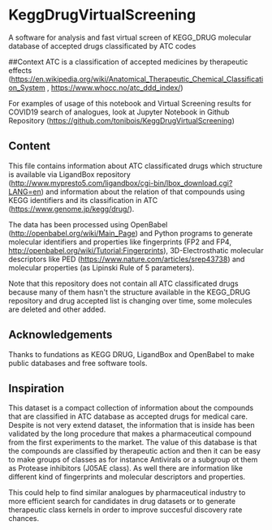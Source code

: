# KeggDrugVirtualScreening
A software for analysis and fast virtual screen of KEGG_DRUG molecular database of accepted drugs classificated by ATC codes

##Context
ATC is a classification of accepted medicines by therapeutic effects (https://en.wikipedia.org/wiki/Anatomical_Therapeutic_Chemical_Classification_System , https://www.whocc.no/atc_ddd_index/)

For examples of usage of this notebook and Virtual Screening results for COVID19 search of analogues, look at Jupyter Notebook in Github Repository (https://github.com/tonibois/KeggDrugVirtualScreening)

## Content
This file contains information about ATC classificated drugs which structure is available via LigandBox repository (http://www.mypresto5.com/ligandbox/cgi-bin/lbox_download.cgi?LANG=en) and information about the relation of that compounds using KEGG identifiers and its classification in ATC (https://www.genome.jp/kegg/drug/).

The data has been processed using OpenBabel (http://openbabel.org/wiki/Main_Page) and Python programs to generate molecular identifiers and properties like fingerprints (FP2 and FP4, http://openbabel.org/wiki/Tutorial:Fingerprints), 3D-Electrosthatic molecular descriptors like PED (https://www.nature.com/articles/srep43738) and molecular properties (as Lipinski Rule of 5 parameters).

Note that this repository does not contain all ATC classificated drugs because many of them hasn't the structure available in the KEGG_DRUG repository and drug accepted list is changing over time, some molecules are deleted and other added.

## Acknowledgements
Thanks to fundations as KEGG DRUG, LigandBox and OpenBabel to make public databases and free software tools.

## Inspiration
This dataset is a compact collection of information about the compounds that are classified in ATC database as accepted drugs for medical care. Despite is not very extend dataset, the information that is inside has been validated by the long procedure that makes a pharmaceutical compound from the first experiments to the market. The value of this database is that the compounds are classified by therapeutic action and then it can be easy to make groups of classes as for instance Antivirals or a subgroup ot them as Protease inhibitors (J05AE class). As well there are information like different kind of fingerprints and molecular descriptors and properties.

This could help to find similar analogues by pharmaceutical industry to more efficient search for candidates in drug datasets or to generate therapeutic class kernels in order to improve succesful discovery rate chances.
